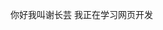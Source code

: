 你好我叫谢长芸 
我正在学习网页开发

<!---
xcy2001/xcy2001 is a ✨ special ✨ repository because its `README.md` (this file) appears on your GitHub profile.
You can click the Preview link to take a look at your changes.
--->
